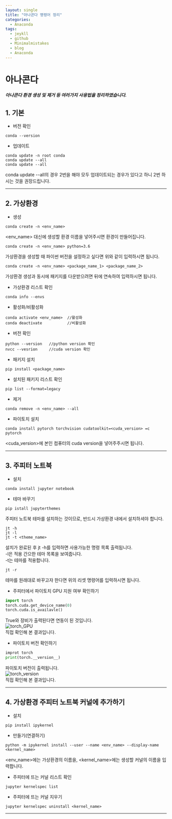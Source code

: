 ```yaml
---
layout: single
title: "아나콘다 명령어 정리"
categories:
  - Anaconda
tags:
  - jeykll
  - github
  - Minimalmistakes
  - blog
  - Anaconda
---
```


# 아나콘다
##### 아나콘다 환경 생성 및 제거 등 여러가지 사용법을 정리하였습니다.

## 1. 기본
  + 버전 확인
 ```
 conda --version
 ```

 + 업데이트
 ```
 conda update -n root conda
 conda update --all
 conda update --all
 ```
conda update --all의 경우 2번을 해야 모두 업데이트되는 경우가 있다고 하니 2번 하시는 것을 권장드립니다.

---

## 2. 가상환경
 + 생성
 ```
 conda create -n <env_name>
 ```
 <env_name> 대신에 생성할 환경 이름을 넣어주시면 환경이 만들어집니다.  


 ```
 conda create -n <env_name> python=3.6
 ```
 가상환경을 생성할 때 파이썬 버전을 설정하고 싶다면 위와 같이 입력하시면 됩니다.  


 ```
 conda create -n <env_name> <package_name_1> <package_name_2>
 ```
 가상환경 생성과 동시에 패키지를 다운받으려면 뒤에 연속하여 입력하시면 됩니다.  


 + 가상환경 리스트 확인
 ```
 conda info --envs
 ```


 + 활성화/비활성화  
 ```
 conda activate <env_name>  //활성화
 conda deactivate           //비활성화
 ```


 + 버전 확인  
 ```
 python --version   //python version 확인
 nvcc --vesrion     //cuda version 확인
 ```


 + 패키지 설치  
 ```
 pip install <package_name>
 ```


 + 설치된 패키지 리스트 확인  

 ```
 pip list --format=legacy
 ```


 + 제거  

 ```
 conda remove -n <env_name> --all
 ```


 + 파이토치 설치  

 ```
 conda install pytorch torchvision cudatoolkit=<cuda_version> =c pytorch
 ```  


 <cuda_version>에 본인 컴퓨터의 cuda version을 넣어주주시면 됩니다.

---

## 3. 주피터 노트북  
  + 설치  
 ```
 conda install jupyter notebook
 ```


 + 테마 바꾸기  
 ```
 pip istall jupyterthemes
 ```  


 주피터 노트북 테마를 설치하는 것이므로, 반드시 가상환경 내에서 설치하셔야 합니다.  

 ```
 jt -h
 jt -l
 jt -t <theme_name>
 ```  


 설치가 완료된 후 jt -h를 입력하면 사용가능한 명령 목록 출력됩니다.  
 -l은 적용 간으한 테마 목록을 보여줍니다.  
 -t는 테마를 적용합니다.  

 ```
 jt -r
 ```  


 테마를 원래대로 바꾸고자 한다면 위의 리셋 명령어를 입력하시면 됩니다.  

 + 주피터에서 파이토치 GPU 지원 여부 확인하기  
 ```python
 import torch
 torch.cuda.get_device_name(0)
 torch.cuda.is_availavle()
 ```  

 True와 장비가 출력된다면 연동이 된 것입니다.  
 ![torch_GPU](https://user-images.githubusercontent.com/61397479/81370251-aa9b0d00-912f-11ea-9460-0cd030d7def6.PNG)  
 직접 확인해 본 결과입니다.  

 + 파이토치 버전 확인하기  
 ```python
 improt torch
 print(torch.__version__)
 ```  

 파이토치 버전이 출력됩니다.  
 ![torch_version](https://user-images.githubusercontent.com/61397479/81370277-c1d9fa80-912f-11ea-935e-44b5d3be759e.PNG)  
 직접 확인해 본 결과입니다.  

---

## 4. 가상환경 주피터 노트북 커널에 추가하기  
  + 설치  
 ```
 pip install ipykernel
 ```  


 + 만들기(연결하기)  
 ```
 python -m ipykernel install --user --name <env_name> --display-name <kernel_name>
 ```  


 <env_name>에는 가상환경의 이름을, <kernel_name>에는 생성할 커널의 이름을 입력합니다.  

 + 주피터에 뜨는 커널 리스트 확인  
 ```
 jupyter kernelspec list
 ```  


 + 주피터에 뜨는 커널 지우기  
 ```
 jupyter kernelspec uninstall <kernel_name>
 ```  


---
